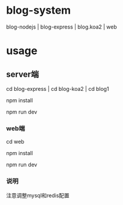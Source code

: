 # blog-system
blog-nodejs | blog-express | blog.koa2 | web

# usage
## server端
cd blog-express | cd blog-koa2 | cd blog1

npm install  

npm run dev  

### web端
cd web  

npm install  

npm run dev
### 说明
注意调整mysql和redis配置

